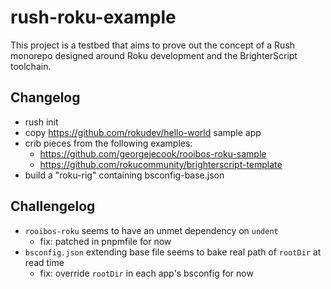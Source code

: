 # rush-roku-example

This project is a testbed that aims to prove out the concept of a Rush monorepo designed around Roku development and the BrighterScript toolchain.

## Changelog

 - rush init
 - copy https://github.com/rokudev/hello-world sample app
 - crib pieces from the following examples:
   - https://github.com/georgejecook/rooibos-roku-sample
   - https://github.com/rokucommunity/brighterscript-template
 - build a "roku-rig" containing bsconfig-base.json

## Challengelog

 - `rooibos-roku` seems to have an unmet dependency on `undent`
   - fix: patched in pnpmfile for now
 - `bsconfig.json` extending base file seems to bake real path of `rootDir` at read time
   - fix: override `rootDir` in each app's bsconfig for now
